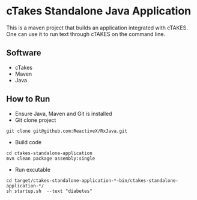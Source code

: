 # cTakes Standalone Java Application
This is a maven project that builds an application integrated with cTAKES.  One can use it to run text through cTAKES on the command line.

## Software
* cTakes
* Maven
* Java

## How to Run
* Ensure Java, Maven and Git is installed
* Git clone project
```
git clone git@github.com:ReactiveX/RxJava.git
```
* Build code
```
cd ctakes-standalone-application
mvn clean package assembly:single
```

* Run excutable
```
cd target/ctakes-standalone-application-*-bin/ctakes-standalone-application-*/
sh startup.sh  --text "diabetes"
```
